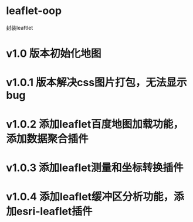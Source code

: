 # leaflet-oop
封装leaftlet
# v1.0 版本初始化地图
# v1.0.1 版本解决css图片打包，无法显示bug
# v1.0.2 添加leaflet百度地图加载功能，添加数据聚合插件
# v1.0.3 添加leaflet测量和坐标转换插件
# v1.0.4 添加leaflet缓冲区分析功能，添加esri-leaflet插件
